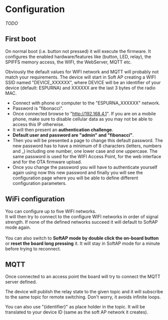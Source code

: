 # Configuration

*TODO*

## First boot

On normal boot (i.e. button not pressed) it will execute the firmware.
It configures the enabled hardware/features like (button, LED, relay), the SPIFFS memory access, the WIFI, the WebServer, MQTT etc.

Obviously the default values for WIFI network and MQTT will probably not match your requirements. The device will start in Soft AP creating a WIFI SSID named "DEVICE_XXXXXX", where DEVICE will be an identifier of your device (default: ESPURNA) and XXXXXX are the last 3 bytes of the radio MAC.

* Connect with phone or computer to the "ESPURNA_XXXXXX" network.
* Password is "fibonacci".
* Once connected browse to "http://192.168.4.1". If you are on a mobile phone, make sure to disable cellular data as you may not be able to access this IP otherwise.
* It will then present an **authentication challenge**.
* **Default user and password are "admin" and "fibonacci"**.
* Then you will be presented a page to change this default password. The new password has to have a minimum of 8 characters (letters, numbers and _) including one number, one lower case and one uppercase. The same password is used for the WIFI Access Point, for the web interface and for the OTA firmware upload.
* Once you change the password you will have to authenticate yourself again using now this new password and finally you will see the configuration page where you will be able to define different configuration parameters.

## WiFi configuration

You can configure up to five WIFI networks.<br>
It will then try to connect to the configure WIFI networks in order of signal strength. If none of the defined networks succeed it will default to SoftAP mode again.<br><br>
You can also switch to **SoftAP mode by double click the on-board button** or **reset the board long pressing** it. It will stay in SoftAP mode for a minute before trying to reconnect.

## MQTT

Once connected to an access point the board will try to connect the MQTT server defined.

The device will publish the relay state to the given topic and it will subscribe to the same topic for remote switching. Don't worry, it avoids infinite loops.

You can also use "{identifier}" as place holder in the topic. It will be translated to your device ID (same as the soft AP network it creates).
